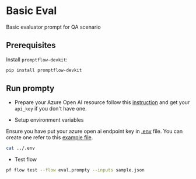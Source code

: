 # Basic Eval
Basic evaluator prompt for QA scenario

## Prerequisites

Install `promptflow-devkit`:
```bash
pip install promptflow-devkit
```

## Run prompty

- Prepare your Azure Open AI resource follow this [instruction](https://learn.microsoft.com/en-us/azure/cognitive-services/openai/how-to/create-resource?pivots=web-portal) and get your `api_key` if you don't have one.

- Setup environment variables

Ensure you have put your azure open ai endpoint key in [.env](../.env) file. You can create one refer to this [example file](../.env.example).

```bash
cat ../.env
```

- Test flow
```bash
pf flow test --flow eval.prompty --inputs sample.json
```
